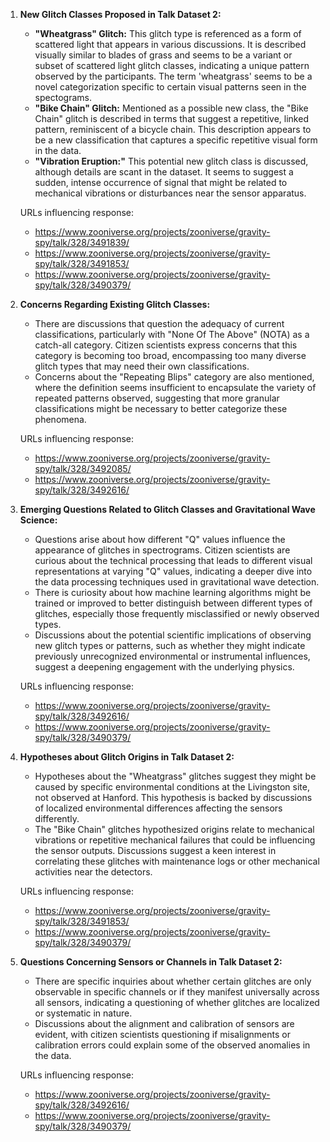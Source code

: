 1. **New Glitch Classes Proposed in Talk Dataset 2:**
   - **"Wheatgrass" Glitch:** This glitch type is referenced as a form of scattered light that appears in various discussions. It is described visually similar to blades of grass and seems to be a variant or subset of scattered light glitch classes, indicating a unique pattern observed by the participants. The term 'wheatgrass' seems to be a novel categorization specific to certain visual patterns seen in the spectograms.
   - **"Bike Chain" Glitch:** Mentioned as a possible new class, the "Bike Chain" glitch is described in terms that suggest a repetitive, linked pattern, reminiscent of a bicycle chain. This description appears to be a new classification that captures a specific repetitive visual form in the data.
   - **"Vibration Eruption:"** This potential new glitch class is discussed, although details are scant in the dataset. It seems to suggest a sudden, intense occurrence of signal that might be related to mechanical vibrations or disturbances near the sensor apparatus.

   URLs influencing response: 
   - https://www.zooniverse.org/projects/zooniverse/gravity-spy/talk/328/3491839/
   - https://www.zooniverse.org/projects/zooniverse/gravity-spy/talk/328/3491853/
   - https://www.zooniverse.org/projects/zooniverse/gravity-spy/talk/328/3490379/

2. **Concerns Regarding Existing Glitch Classes:**
   - There are discussions that question the adequacy of current classifications, particularly with "None Of The Above" (NOTA) as a catch-all category. Citizen scientists express concerns that this category is becoming too broad, encompassing too many diverse glitch types that may need their own classifications.
   - Concerns about the "Repeating Blips" category are also mentioned, where the definition seems insufficient to encapsulate the variety of repeated patterns observed, suggesting that more granular classifications might be necessary to better categorize these phenomena.

   URLs influencing response:
   - https://www.zooniverse.org/projects/zooniverse/gravity-spy/talk/328/3492085/
   - https://www.zooniverse.org/projects/zooniverse/gravity-spy/talk/328/3492616/

3. **Emerging Questions Related to Glitch Classes and Gravitational Wave Science:**
   - Questions arise about how different "Q" values influence the appearance of glitches in spectrograms. Citizen scientists are curious about the technical processing that leads to different visual representations at varying "Q" values, indicating a deeper dive into the data processing techniques used in gravitational wave detection.
   - There is curiosity about how machine learning algorithms might be trained or improved to better distinguish between different types of glitches, especially those frequently misclassified or newly observed types.
   - Discussions about the potential scientific implications of observing new glitch types or patterns, such as whether they might indicate previously unrecognized environmental or instrumental influences, suggest a deepening engagement with the underlying physics.

   URLs influencing response:
   - https://www.zooniverse.org/projects/zooniverse/gravity-spy/talk/328/3492616/
   - https://www.zooniverse.org/projects/zooniverse/gravity-spy/talk/328/3490379/

4. **Hypotheses about Glitch Origins in Talk Dataset 2:**
   - Hypotheses about the "Wheatgrass" glitches suggest they might be caused by specific environmental conditions at the Livingston site, not observed at Hanford. This hypothesis is backed by discussions of localized environmental differences affecting the sensors differently.
   - The "Bike Chain" glitches hypothesized origins relate to mechanical vibrations or repetitive mechanical failures that could be influencing the sensor outputs. Discussions suggest a keen interest in correlating these glitches with maintenance logs or other mechanical activities near the detectors.
   
   URLs influencing response:
   - https://www.zooniverse.org/projects/zooniverse/gravity-spy/talk/328/3491853/
   - https://www.zooniverse.org/projects/zooniverse/gravity-spy/talk/328/3490379/

5. **Questions Concerning Sensors or Channels in Talk Dataset 2:**
   - There are specific inquiries about whether certain glitches are only observable in specific channels or if they manifest universally across all sensors, indicating a questioning of whether glitches are localized or systematic in nature.
   - Discussions about the alignment and calibration of sensors are evident, with citizen scientists questioning if misalignments or calibration errors could explain some of the observed anomalies in the data.

   URLs influencing response:
   - https://www.zooniverse.org/projects/zooniverse/gravity-spy/talk/328/3492616/
   - https://www.zooniverse.org/projects/zooniverse/gravity-spy/talk/328/3490379/